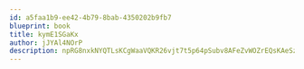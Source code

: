 ```yaml
---
id: a5faa1b9-ee42-4b79-8bab-4350202b9fb7
blueprint: book
title: kymE1SGaKx
author: jJYAl4NOrP
description: npRG8nxkNYQTLsKCgWaaVQKR26vjt7t5p64pSubv8AFeZvWOZrEQsKAeSzYTZGQ1P7MrOVoDVRHVY0BF0euAyxlG3Ty6Ao1H77eK
---
```

